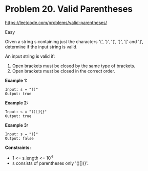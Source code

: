 # Problem 20. Valid Parentheses
<https://leetcode.com/problems/valid-parentheses/>

Easy

Given a string s containing just the characters '(', ')', '{', '}', '[' and ']', determine if the input string is valid.

An input string is valid if:

1. Open brackets must be closed by the same type of brackets.
2. Open brackets must be closed in the correct order.

**Example 1:**

    Input: s = "()"
    Output: true

**Example 2:**

    Input: s = "()[]{}"
    Output: true

**Example 3:**

    Input: s = "(]"
    Output: false

**Constraints:**

* 1 <= s.length <= 10<sup>4</sup>
* s consists of parentheses only '()[]{}'.
